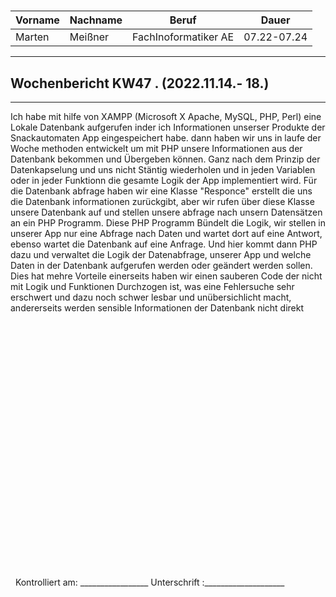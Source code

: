 #

| Vorname | Nachname | Beruf | Dauer |
|---|---|---|---|
|Marten| Meißner|FachInoformatiker AE|07.22-07.24|
---

## Wochenbericht KW47 .  (2022.11.14.- 18.)

---

Ich habe mit hilfe von XAMPP (Microsoft X Apache, MySQL, PHP, Perl) eine Lokale Datenbank aufgerufen inder ich Informationen unserser Produkte der Snackautomaten App eingespeichert habe.
dann haben wir uns in laufe der Woche methoden entwickelt um mit PHP unsere Informationen aus der Datenbank bekommen und Übergeben können.
Ganz nach dem Prinzip der Datenkapselung und uns nicht Stäntig wiederholen und in jeden Variablen oder in jeder Funktionn die gesamte Logik der App implementiert wird.
Für die Datenbank abfrage haben wir eine Klasse "Responce" erstellt die uns die Datenbank informationen zurückgibt, aber wir rufen über diese Klasse unsere Datenbank auf und stellen unsere abfrage nach unsern Datensätzen an ein PHP Programm.
Diese PHP Programm Bündelt die Logik, wir stellen in unserer App nur eine Abfrage nach Daten und wartet dort auf eine Antwort, ebenso wartet die Datenbank auf eine Anfrage.
Und hier kommt dann PHP dazu und verwaltet die Logik der Datenabfrage, unserer App und welche Daten in der Datenbank aufgerufen werden oder geändert werden sollen.
Dies hat mehre Vorteile einerseits haben wir einen sauberen Code der nicht mit Logik und Funktionen Durchzogen ist, was eine Fehlersuche sehr erschwert und dazu noch schwer lesbar und unübersichlicht macht, andererseits werden sensible Informationen der Datenbank nicht direkt 

&nbsp;
\
\
\
\
\
\
\
\
\
\
\
\
\
\
\
\
\
\
\
\
\
\
\
\
&nbsp;
Kontrolliert am: _________________ Unterschrift  :____________________
